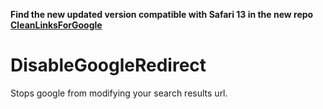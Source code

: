 **Find the new updated version compatible with Safari 13 in the new repo [CleanLinksForGoogle](https://github.com/umetzu/CleanLinksForGoogle)**

DisableGoogleRedirect
=====================

Stops google from modifying your search results url.
